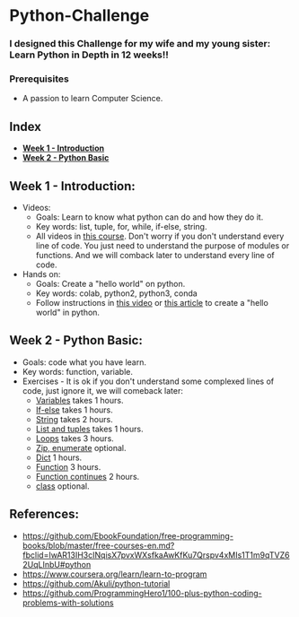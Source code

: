 # Python-Challenge

### I designed this Challenge for my wife and my young sister: Learn Python in Depth in 12 weeks!!

### Prerequisites
* A passion to learn Computer Science.

## Index
 - **[Week 1 - Introduction](https://github.com/quangvu0702/Python-Challenge/blob/master/README.md#week-1---introduction)**
 - **[Week 2 - Python Basic](https://github.com/quangvu0702/Python-Challenge/blob/master/README.md#week-2---python-basic)**
 
## Week 1 - Introduction:
  - Videos:
    - Goals: Learn to know what python can do and how they do it.
    - Key words: list, tuple, for, while, if-else, string.
    - All videos in [this course](https://www.coursera.org/learn/learn-to-program). Don't worry if you don't understand every line of code. You just need to understand the purpose of modules or functions. And we will comback later to understand every line of code.
  - Hands on:
    - Goals: Create a "hello world" on python.
    - Key words: colab, python2, python3, conda
    - Follow instructions in [this video](https://www.youtube.com/watch?v=yEIc9z-Ad3k&vl=en) or [this article](https://medium.com/@margaretmz/running-jupyter-notebook-with-colab-f4a29a9c7156) to create a "hello world" in python.
 
## Week 2 - Python Basic:
  - Goals: code what you have learn.
  - Key words: function, variable.
  - Exercises - It is ok if you don't understand some complexed lines of code, just ignore it, we will comeback later:
    - [Variables](https://github.com/Akuli/python-tutorial/blob/master/basics/variables.md) takes 1 hours.
    - [If-else](https://github.com/Akuli/python-tutorial/blob/master/basics/if.md) takes 1 hours.
    - [String](https://github.com/Akuli/python-tutorial/blob/master/basics/handy-stuff-strings.md) takes 2 hours.
    - [List and tuples](https://github.com/Akuli/python-tutorial/blob/master/basics/lists-and-tuples.md) takes 1 hours.
    - [Loops](https://github.com/Akuli/python-tutorial/blob/master/basics/loops.md) takes 3 hours.
    - [Zip, enumerate](https://github.com/Akuli/python-tutorial/blob/master/basics/trey-hunner-zip-and-enumerate.md) optional.
    - [Dict](https://github.com/Akuli/python-tutorial/blob/master/basics/dicts.md) 1 hours.
    - [Function](https://github.com/Akuli/python-tutorial/blob/master/basics/defining-functions.md) 3 hours.
    - [Function continues](https://github.com/Akuli/python-tutorial/blob/master/basics/larger-program.md) 2 hours.
    - [class](https://github.com/Akuli/python-tutorial/blob/master/basics/classes.md) optional.
    
## References:
 - https://github.com/EbookFoundation/free-programming-books/blob/master/free-courses-en.md?fbclid=IwAR13IH3cINqisX7pvxWXsfkaAwKfKu7Qrspv4xMIs1T1m9qTVZ62UqLInbU#python
 - https://www.coursera.org/learn/learn-to-program
 - https://github.com/Akuli/python-tutorial
 - https://github.com/ProgrammingHero1/100-plus-python-coding-problems-with-solutions
